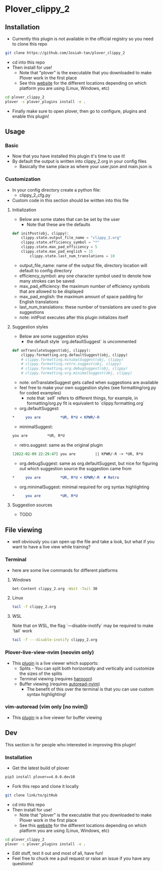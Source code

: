 # Plover\_clippy\_2

## Installation

  - Currently this plugin is not available in the official registry so
    you need to clone this repo

<!-- end list -->

``` bash
git clone https://github.com/Josiah-tan/plover_clippy_2 
```

  - cd into this repo
  - Then install for use\!
      - Note that "plover" is the executable that you downloaded to make
        Plover work in the first place
      - See this
        [website](https://plover.readthedocs.io/en/latest/cli_reference.html)
        for the different locations depending on which platform you are
        using (Linux, Windows, etc)

<!-- end list -->

``` bash
cd plover_clippy_2
plover -s plover_plugins install -e .
```

  - Finally make sure to open plover, then go to configure, plugins and
    enable this plugin\!

## Usage

### Basic

  - Now that you have installed this plugin it's time to use it\!
  - By default the output is written into clippy\_2.org in your config
    files
      - Basically the same place as where your user.json and main.json
        is

### Customization

  - In your config directory create a python file:
      - clippy\_2\_cfg.py
  - Custom code in this section should be written into this file

<!-- end list -->

1.  Initialization
    
      - Below are some states that can be set by the user
          - Note that these are the defaults
    
    <!-- end list -->
    
    ``` python
    def initPost(obj, clippy):
        clippy.state.output_file_name = "clippy_2.org"
        clippy.state.efficiency_symbol = "*"
        clippy.state.max_pad_efficiency = 5
        clippy.state.max_pad_english = 15
            clippy.state.last_num_translations = 10
    ```
    
      - output\_file\_name: name of the output file, directory location
        will default to config directory
      - efficiency\_symbol: any one character symbol used to denote how
        many strokes can be saved
      - max\_pad\_efficiency: the maximum number of efficiency symbols
        that are allowed to be displayed
      - max\_pad\_english: the maximum amount of space padding for
        English translations
      - last\_num\_translations: these number of translations are used
        to give suggestions
      - note: initPost executes after this plugin initializes itself

2.  Suggestion styles
    
      - Below are some suggestion styles
          - the default style \`org.defaultSuggest\` is uncommented
    
    <!-- end list -->
    
    ``` python
    def onTranslateSuggest(obj, clippy):
        clippy.formatting.org.defaultSuggest(obj, clippy)
        # clippy.formatting.minimalSuggest(obj, clippy)
        # clippy.formatting.retro.suggest(obj, clippy)
        # clippy.formatting.org.debugSuggest(obj, clippy)
        # clippy.formatting.org.minimalSuggest(obj, clippy)
    ```
    
      - note: onTranslateSuggest gets called when suggestions are
        available
      - feel free to make your own suggestion styles (see
        formatting/org.py for coded examples)
          - note that \`self\` refers to different things, for example,
            in formatting/org.py fit is equivalent to
            \`clippy.formatting.org\`
      - org.defaultSuggest:
    
    <!-- end list -->
    
    ``` org
    *     you are         *UR, R*U < KPWR/-R
    ```
    
      - minimalSuggest:
    
    <!-- end list -->
    
    ``` org
    you are         *UR, R*U
    ```
    
      - retro.suggest: same as the original plugin
    
    <!-- end list -->
    
    ``` org
    [2022-02-09 22:29:47] you are         || KPWR/-R -> *UR, R*U
    ```
    
      - org.debugSuggest: same as org.defaultSuggest, but nice for
        figuring out which suggestion source the suggestion came from
    
    <!-- end list -->
    
    ``` org
    *     you are         *UR, R*U < KPWR/-R  # Retro
    ```
    
      - org.minimalSuggest: minimal required for org syntax highlighting
    
    <!-- end list -->
    
    ``` org
    *     you are         *UR, R*U
    ```

3.  Suggestion sources
    
      - TODO

## File viewing

  - well obviously you can open up the file and take a look, but what if
    you want to have a live view while training?

### Terminal

  - here are some live commands for different platforms

<!-- end list -->

1.  Windows
    
    ``` bash
    Get-Content clippy_2.org -Wait -Tail 30
    ```

2.  Linux
    
    ``` bash
    tail -f clippy_2.org
    ```

3.  WSL
    
    Note that on WSL, the flag \`—disable-inotify\` may be required to
    make \`tail\` work
    
    ``` bash
    tail -f ---disable-inotify clippy_2.org
    ```

### Plover-live-view-nvim (neovim only)

  - This [plugin](https://github.com/Josiah-tan/plover-live-view-nvim)
    is a live viewer which supports:
      - Splits - You can split both horizontally and vertically and
        customize the sizes of the splits
      - Terminal viewing (requires
        [harpoon](https://github.com/ThePrimeagen/harpoon))
      - Buffer viewing (requires
        [autoread-nvim](https://github.com/Josiah-tan/autoread-nvim))
          - The benefit of this over the terminal is that you can use
            custom syntax highlighting\!

### vim-autoread (vim only \[no nvim\])

  - This [plugin](https://github.com/chrisbra/vim-autoread) is a live
    viewer for buffer viewing

## Dev

This section is for people who interested in improving this plugin\!

### Installation

  - Get the latest build of plover

<!-- end list -->

``` bash
pip3 install plover==4.0.0.dev10
```

  - Fork this repo and clone it locally

<!-- end list -->

``` bash
git clone link/to/gitHub
```

  - cd into this repo
  - Then install for use\!
      - Note that "plover" is the executable that you downloaded to make
        Plover work in the first place
      - See this
        [website](https://plover.readthedocs.io/en/latest/cli_reference.html)
        for the different locations depending on which platform you are
        using (Linux, Windows, etc)

<!-- end list -->

``` bash
cd plover_clippy_2
plover -s plover_plugins install -e .
```

  - Edit stuff, test it out and most of all, have fun\!
  - Feel free to chuck me a pull request or raise an issue if you have
    any questions\!
